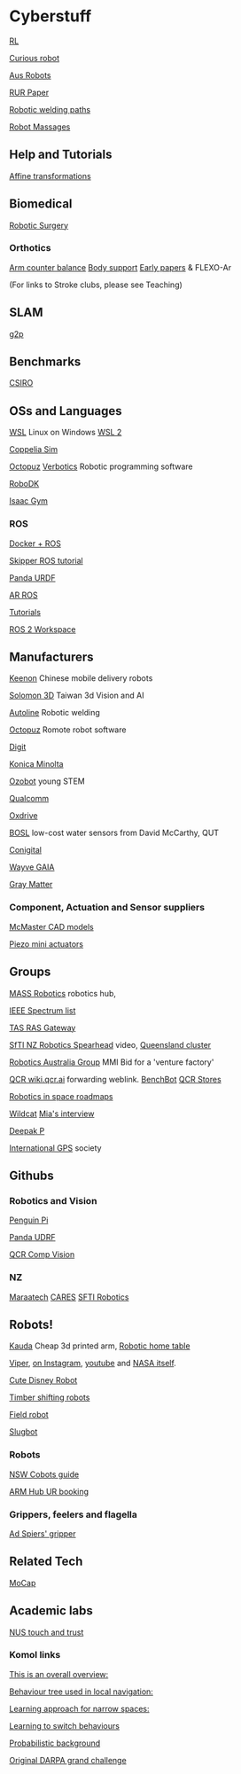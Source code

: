 # Cyberstuff
<!-- Robots and Cybernetic systems -->

[RL](https://towardsdatascience.com/stable-baselines-a-fork-of-openai-baselines-reinforcement-learning-made-easy-df87c4b2fc82)

[Curious robot](https://sites.google.com/asu.edu/curiousrobots/accepted-papers)

[Aus Robots](https://roboausnet.com.au/about/)

[RUR Paper](https://www.gutenberg.org/cache/epub/59112/pg59112-images.html)

[Robotic welding paths](https://www.sciencedirect.com/science/article/abs/pii/S1526612520303078) 

[Robot Massages](https://mashable.com/article/aescape-ai-robot-massage)

## Help and Tutorials
[Affine transformations](https://articulatedrobotics.xyz/5-transformation_matrices/)

## Biomedical 
[Robotic Surgery](https://www.science.org/doi/10.1126/scirobotics.abj2908)

### Orthotics
[Arm counter balance](https://www.hocoma.com/solutions/armeo-spring/)
[Body support](https://www.motekmedical.com/)
[Early papers](https://jneuroengrehab.biomedcentral.com/articles/10.1186/1743-0003-3-12) & FLEXO-Ar

(For links to Stroke clubs, please see Teaching)

## SLAM
[g2p](https://openslam-org.github.io/g2o.html)

## Benchmarks
[CSIRO](https://research.csiro.au/robotics/manipulation-benchmark/)

## OSs and Languages
[WSL](https://www.omgubuntu.co.uk/how-to-install-wsl2-on-windows-10) Linux on Windows
[WSL 2](https://www.windowscentral.com/how-install-wsl2-windows-10)

[Coppelia Sim](https://www.coppeliarobotics.com/licensing)

[Octopuz](https://octopuz.com/) [Verbotics](https://verbotics.com/) Robotic programming software

[RoboDK](https://robodk.com/download)

[Isaac Gym](https://developer.nvidia.com/isaac-gym)

### ROS
[Docker + ROS](https://roboticseabass.com/2021/04/21/docker-and-ros/)

[Skipper ROS tutorial](https://github.com/will-browne/ECEN_430_Tutorials)

[Panda URDF](https://github.com/ros-planning/moveit_resources/blob/master/panda_description/urdf/panda.urdf)

[AR ROS](https://urldefense.com/v3/__https://discourse.ros.org/t/ar-rviz-augmented-reality-robot-visualization-1-0-release/31906__;!!NVzLfOphnbDXSw!ADTwjLO4CSym1eTyVW8744IfNffcGJff1iua4O5ReLnn7vNSIaigO3K5rRwey7iXOMXQ6Jxsg3FKURp5sMzGP_gTNFbVFQ$)

[Tutorials](https://docs.ros.org/en/iron/Tutorials/Beginner-Client-Libraries/Creating-Your-First-ROS2-Package.html)

[ROS 2 Workspace](https://www.theconstruct.ai/ros2-in-5-mins-007-how-to-create-a-ros2-overlay-workspace/)

##  Manufacturers 
[Keenon](https://www.keenonrobot.com/EN/) Chinese mobile delivery robots

[Solomon 3D](https://www.solomon-3d.com/) Taiwan 3d Vision and AI

[Autoline](https://autoline.nz/) Robotic welding

[Octopuz](https://octopuz.com/offline-robot-programming-software/) Romote robot software

[Digit](https://www.agilityrobotics.com/meet-digit)

[Konica Minolta](https://www.konicaminolta.com.au/promotions/campaign/introducing-mobile-industrial-robotics)

[Ozobot](https://ozobot.com/) young STEM

[Qualcomm](https://developer.qualcomm.com/qualcomm-robotics-rb5-kit)

[Oxdrive](http://oxdrive.co.uk/about-us/)

[BOSL](https://www.bosl.com.au/wiki/Main_Page) low-cost water sensors from David McCarthy, QUT

[Conigital](https://conigital.org/)

[Wayve GAIA](https://wayve.ai/thinking/scaling-gaia-1/)

[Gray Matter](https://graymatter-robotics.com/)

### Component, Actuation and Sensor suppliers
[McMaster CAD models](https://www.mcmaster.com/)

[Piezo mini actuators](https://spikedynamics.com/)

## Groups
[MASS Robotics](https://www.massrobotics.org/) robotics hub, 

[IEEE Spectrum list](https://spectrum.ieee.org/robots-guide)

[TAS RAS Gateway](https://www.rasgateway.com.au/)

[SfTI NZ Robotics Spearhead](https://youtu.be/s73Gm1sH1Hc) video, 
[Queensland cluster](https://qldrobo.org/) 

[Robotics Australia Group](https://roboausnet.com.au/robotics-australia-group/) MMI Bid for a 'venture factory'

[QCR wiki.qcr.ai](https://wiki.qut.edu.au/display/cyphy/QUT+Centre+for+Robotics/) forwarding weblink.
[BenchBot](https://github.com/qcr/benchbot)
[QCR Stores](http://qcr-server.qut.edu.au/)

[Robotics in space roadmaps](https://www.industry.gov.au/sites/default/files/January%202022/document/robotics_and_automation_on_earth_and_in_space_roadmap_2021-2030.pdf)

[Wildcat](https://www.csiro.au/en/research/technology-space/robotics/Wildcat-SLAM-2)
[Mia's interview](https://www.exaptec.com.au/podcast/2022/2/1/lets-talk-robotics-with-amelia-luu)

[Deepak P](https://www.cs.cmu.edu/~dpathak/)

[International  GPS](https://www.ignss.org.au/) society

## Githubs

### Robotics and Vision
[Penguin Pi](https://github.com/qcr/PenguinPi-robot/tree/master/software/matlab)

[Panda UDRF](https://github.com/ros-planning/moveit_resources/blob/master/panda_description/urdf/panda.urdf)

[QCR Comp Vision](https://mchancan.github.io/)

### NZ

[Maraatech](https://github.com/maraatech/archie_jnr/blob/urdf-setup/archie_jnr_description/urdf/archie_robot.xacro)
[CARES](https://github.com/UoA-CARES/cares_description)
[SFTI Robotics](https://github.com/SfTI-Robotic)

## Robots!
[Kauda](https://blog.arduino.cc/2020/09/16/kauda-is-a-low-cost-highly-efficient-robotic-arm/) Cheap 3d printed arm, 
[Robotic home table](https://spectrum.ieee.org/labrador-systems-robot)

[Viper](https://www.nasa.gov/feature/ames/artemis-moon-rover-s-wheels-are-ready-to-roll), [on Instagram](https://www.instagram.com/tv/CZcaoOAJMek/?utm_source=ig_web_copy_link), [youtube](https://www.youtube.com/watch?v=8GvldWevWCw) and [NASA itself](https://www.nasa.gov/glenn/image-feature/2022/latest-VIPER-prototype-navigates-lunar-surface-of-SLOPE).

[Cute Disney Robot](https://spectrum.ieee.org/disney-robot)

[Timber shifting robots](https://vimeo.com/337993339)

[Field robot](https://arstechnica.com/information-technology/2023/11/mother-plucker-steel-fingers-guided-by-ai-pluck-weeds-rapidly-and-autonomously/) 

[Slugbot](https://ias.uwe.ac.uk/Robots/slugbot.htm)

### Robots

[NSW Cobots guide](centreforwhs.nsw.gov.au/knowledge-hub/guidelines-for-safe-collaborative-robot-design-and-implementation)

[ARM Hub UR booking](https://armhub.skedda.com/booking)

### Grippers, feelers and flagella 
[Ad Spiers' gripper](https://www.thingiverse.com/thing:5798680)

## Related Tech
[MoCap](https://tracklab.com.au/)

## Academic labs
[NUS touch and trust](https://github.com/clear-nus)

### Komol links

[This is an overall overview:](https://arxiv.org/abs/2104.09053)

[Behaviour tree used in local navigation:](https://arxiv.org/abs/2010.16018)

[Learning approach for narrow spaces:](https://arxiv.org/abs/2103.03991)

[Learning to switch behaviours](https://arxiv.org/abs/2011.00440)

[Probabilistic background](https://mitpress.mit.edu/books/probabilistic-robotics)

[Original DARPA grand challenge](http://robots.stanford.edu/papers/thrun.stanley05.pdf)

